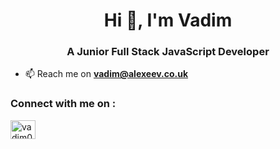 <h1 align="center">Hi 👋, I'm Vadim</h1>
<h3 align="center">A Junior Full Stack JavaScript Developer</h3>

- 📫 Reach me on **vadim@alexeev.co.uk**

<h3 align="left">Connect with me on :</h3>

<a href="https://linkedin.com/in/vadim0" target="blank"><img align="center" src="https://raw.githubusercontent.com/rahuldkjain/github-profile-readme-generator/master/src/images/icons/Social/linked-in-alt.svg" alt="vadim0" height="30" width="40" /></a>

